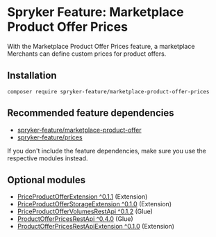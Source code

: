 # Spryker Feature: Marketplace Product Offer Prices

With the Marketplace Product Offer Prices feature, a marketplace Merchants can define custom prices for product offers.

## Installation

```
composer require spryker-feature/marketplace-product-offer-prices
```

## Recommended feature dependencies
- [spryker-feature/marketplace-product-offer](https://github.com/spryker-feature/marketplace-product-offer)
- [spryker-feature/prices](https://github.com/spryker-feature/prices)

If you don't include the feature dependencies, make sure you use the respective modules instead.

## Optional modules
- [PriceProductOfferExtension ^0.1.1](https://github.com/spryker/price-product-offer-extension) (Extension)
- [PriceProductOfferStorageExtension ^0.1.0](https://github.com/spryker/price-product-offer-storage-extension) (Extension)
- [PriceProductOfferVolumesRestApi ^0.1.2](https://github.com/spryker/price-product-offer-volumes-rest-api) (Glue)
- [ProductOfferPricesRestApi ^0.4.0](https://github.com/spryker/product-offer-prices-rest-api) (Glue)
- [ProductOfferPricesRestApiExtension ^0.1.0](https://github.com/spryker/product-offer-prices-rest-api-extension) (Extension)
